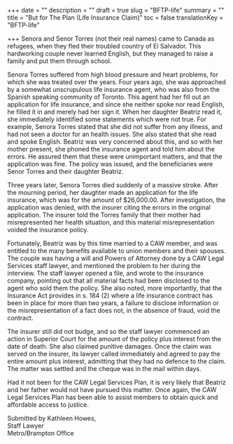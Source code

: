 +++
date = ""
description = ""
draft = true
slug = "BFTP-life"
summary = ""
title = "But for The Plan (Life Insurance Claim)"
toc = false
translationKey = "BFTP-life"

+++
Senora and Senor Torres (not their real names) came to Canada as refugees, when they fled their troubled country of El Salvador. This hardworking couple never learned English, but they managed to raise a family and put them through school.

Senora Torres suffered from high blood pressure and heart problems, for which she was treated over the years. Four years ago, she was approached by a somewhat unscrupulous life insurance agent, who was also from the Spanish speaking community of Toronto. This agent had her fill out an application for life insurance, and since she neither spoke nor read English, he filled it in and merely had her sign it. When her daughter Beatriz read it, she immediately identified some statements which were not true. For example, Senora Torres stated that she did not suffer from any illness, and had not seen a doctor for an health issues. She also stated that she read and spoke English. Beatriz was very concerned about this, and so with her mother present, she phoned the insurance agent and told him about the errors. He assured them that these were unimportant matters, and that the application was fine. The policy was issued, and the beneficiaries were Senor Torres and their daughter Beatriz.

Three years later, Senora Torres died suddenly of a massive stroke. After the mourning period, her daughter made an application for the life insurance, which was for the amount of $26,000.00. After investigation, the application was denied, with the insurer citing the errors in the original application. The insurer told the Torres family that their mother had misrepresented her health situation, and this material misrepresentation voided the insurance policy.

Fortunately, Beatriz was by this time married to a CAW member, and was entitled to the many benefits available to union members and their spouses. The couple was having a will and Powers of Attorney done by a CAW Legal Services staff lawyer, and mentioned the problem to her during the interview. The staff lawyer opened a file, and wrote to the insurance company, pointing out that all material facts had been disclosed to the agent who sold them the policy. She also noted, more importantly, that the Insurance Act provides in s. 184 (2) where a life insurance contract has been in place for more than two years, a failure to disclose information or the misrepresentation of a fact does not, in the absence of fraud, void the contract.

The insurer still did not budge, and so the staff lawyer commenced an action in Superior Court for the amount of the policy plus interest from the date of death. She also claimed punitive damages. Once the claim was served on the insurer, its lawyer called immediately and agreed to pay the entire amount plus interest, admitting that they had no defence to the claim. The matter was settled and the cheque was in the mail within days.

Had it not been for the CAW Legal Services Plan, it is very likely that Beatriz and her father would not have pursued this matter. Once again, the CAW Legal Services Plan has been able to assist members to obtain quick and affordable access to justice.

Submitted by Kathleen Howes,  
Staff Lawyer  
Metro/Brampton Office